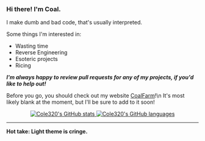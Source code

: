 ### Hi there! I'm Coal.

I make dumb and bad code, that's usually interpreted.

Some things I'm interested in:

- Wasting time
- Reverse Engineering
- Esoteric projects
- Ricing

***I'm always happy to review pull requests for any of my projects, if you'd like to help out!***

Before you go, you should check out my website [CoalFarm](http://coalfarm.cf)!\n
It's most likely blank at the moment, but I'll be sure to add to it soon!

<p align="center">
  <a href="https://github.com/Cole320">
    <img src="https://github-readme-stats.vercel.app/api?username=Cole320&hide_border=true&show_icons=true" alt="Cole320's GitHub stats">
    <img src="https://github-readme-stats.vercel.app/api/top-langs/?username=Cole320&hide_border=true&layout=compact" alt="Cole320's GitHub languages">
  </a>
</p>

----

**Hot take: Light theme is cringe.**
